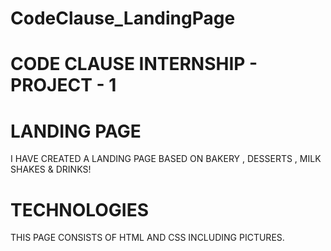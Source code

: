# CodeClause_LandingPage

# CODE CLAUSE INTERNSHIP - PROJECT - 1 
# LANDING PAGE
I HAVE CREATED A LANDING PAGE BASED ON BAKERY , DESSERTS , MILK SHAKES & DRINKS!
# TECHNOLOGIES 
THIS PAGE CONSISTS OF HTML AND CSS INCLUDING PICTURES.
